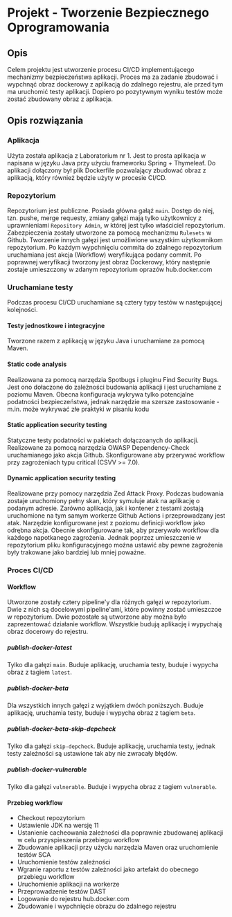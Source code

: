 # Projekt - Tworzenie Bezpiecznego Oprogramowania

## Opis
Celem projektu jest utworzenie procesu CI/CD implementującego mechanizmy bezpieczeństwa aplikacji.
Proces ma za zadanie zbudować i wypchnąć obraz dockerowy z aplikacją do zdalnego rejestru, ale
przed tym ma uruchomić testy aplikacji. Dopiero po pozytywnym wyniku testów może zostać zbudowany obraz
z aplikacja.

## Opis rozwiązania

### Aplikacja
Użyta została aplikacja z Laboratorium nr 1. Jest to prosta aplikacja w napisana
w języku Java przy użyciu frameworku Spring + Thymeleaf. Do aplikacji dołączony był plik Dockerfile
pozwalający zbudować obraz z aplikacją, który również będzie użyty w procesie CI/CD.

### Repozytorium
Repozytorium jest publiczne. Posiada główna gałąź `main`. Dostęp do niej, tzn. pushe, merge requesty,
zmiany gałęzi mają tylko użytkownicy z uprawnieniami `Repository Admin`, w której jest tylko właściciel
repozytorium. Zabezpieczenia zostały utworzone za pomocą mechanizmu `Rulesets` w Github. Tworzenie innych
gałęzi jest umożliwione wszystkim użytkownikom repozytorium. Po każdym wypchnięciu commita do zdalnego
repozytorium uruchamiana jest akcja (Workflow) weryfikująca podany commit. Po poprawnej weryfikacji
tworzony jest obraz Dockerowy, który następnie zostaje umieszczony w zdanym repozytorium oprazów
hub.docker.com

### Uruchamiane testy
Podczas procesu CI/CD uruchamiane są cztery typy testów w następującej kolejności.

#### Testy jednostkowe i integracyjne
Tworzone razem z aplikacją w języku Java i uruchamiane za pomocą Maven.

#### Static code analysis
Realizowana za pomocą narzędzia Spotbugs i pluginu Find Security Bugs. Jest ono dołaczone do zależności
budowania aplikacji i jest uruchamiane z poziomu Maven. Obecna konfiguracja wykrywa tylko potencjalne
podatności bezpieczeństwa, jednak narzędzie ma szersze zastosowanie - m.in. może wykrywać złe praktyki
w pisaniu kodu

#### Static application security testing
Statyczne testy podatności w pakietach dołączoanych do aplikacji. Realizowane za pomocą narzędzia
OWASP Dependency-Check uruchamianego jako akcja Github. Skonfigurowane aby przerywać workflow
przy zagrożeniach typu critical (CSVV >= 7.0).

#### Dynamic application security testing
Realizowane przy pomocy narzędzia Zed Attack Proxy. Podczas budowania zostaje uruchomiony pełny skan,
który symuluje atak na aplikację o podanym adresie. Zarówno aplikacja, jak i kontener z testami zostają
uruchomione na tym samym workerze Github Actions i przeprowadzany jest atak. Narzędzie konfigurowane
jest z poziomu definicji workflow jako odrębna akcja. Obecnie skonfigurowane tak, aby przerywało workflow
dla każdego napotkanego zagrożenia. Jednak poprzez umieszczenie w repozytorium pliku konfiguracyjnego
można ustawić aby pewne zagrożenia były trakowane jako bardziej lub mniej poważne.

### Proces CI/CD

#### Workflow
Utworzone zostały cztery pipeline'y dla różnych gałęzi w repozytorium. Dwie z nich są docelowymi
pipeline'ami, które powinny zostać umieszczoe w repozytorium. Dwie pozostałe są utworzone aby można
było zaprezentować działanie workflow. Wszystkie budują aplikację i wypychają obraz docerowy do rejestru.

##### publish-docker-latest
Tylko dla gałęzi `main`. Buduje aplikację, uruchamia testy, buduje i wypycha obraz z tagiem `latest`.
##### publish-docker-beta
Dla wszystkich innych gałęzi z wyjątkiem dwóch poniższych. Buduje aplikację, uruchamia testy,
buduje i wypycha obraz z tagiem `beta`.
##### publish-docker-beta-skip-depcheck
Tylko dla gałęzi `skip-depcheck`. Buduje aplikację, uruchamia testy, jednak testy zależności są
ustawione tak aby nie zwracały błędów.
##### publish-docker-vulnerable
Tylko dla gałęzi `vulnerable`. Buduje i wypycha obraz z tagiem `vulnerable`.


#### Przebieg workflow

* Checkout repozytorium
* Ustawienie JDK na wersję 11
* Ustanienie cacheowania zależności dla poprawnie zbudowanej aplikacji w celu przyspieszenia
przebiegu workflow
* Zbudowanie aplikacji przy użyciu narzędzia Maven oraz uruchomienie testów SCA
* Uruchomienie testów zależności
* Wgranie raportu z testów zależności jako artefakt do obecnego przebiegu workflow
* Uruchomienie aplikacji na workerze
* Przeprowadzenie testów DAST
* Logowanie do rejestru hub.docker.com
* Zbudowanie i wypchnięcie obrazu do zdalnego rejestru
